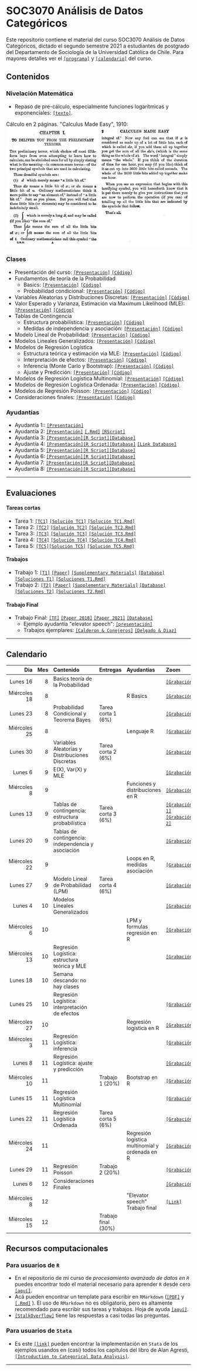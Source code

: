 # SOC3070 Análisis de Datos Categóricos 

Este repositorio contiene el material del curso SOC3070 Análisis de Datos Categóricos, dictado el segundo semestre 2021 a estudiantes de postgrado del Departamento de Sociología de la Universidad Católica de Chile. Para mayores detalles ver el [`[programa]`](files/syllabus_soc3070.pdf) y [`[calendario]`](#Calendario) del curso.

## Contenidos

### Nivelación Matemática

- Repaso de pre-cálculo, especialmente funciones logarítmicas y exponenciales: [`[texto]`](files/pre_calculo.pdf).

Cálculo en 2 páginas. "Calculus Made Easy", 1910:
![calculus](files/calculus_easy.jpg)


### Clases

- Presentación del curso: [`[Presentación]`](https://mebucca.github.io/cda_soc3070/slides/class_0/class_0#1) [`[Código]`](slides/class_0/class_0.Rmd) 
- Fundamentos de teoría de la Probabilidad
  - Basics: [`[Presentación]`](https://mebucca.github.io/cda_soc3070/slides/class_1/class_1#1) [`[Código]`](slides/class_1/class_1.Rmd) 
  - Probabilidad condicional: [`[Presentación]`](https://mebucca.github.io/cda_soc3070/slides/class_2/class_2#1) [`[Código]`](slides/class_2/class_2.Rmd) 
- Variables Aleatorias y Distribuciones Discretas: [`[Presentación]`](https://mebucca.github.io/cda_soc3070/slides/class_3/class_3#1) [`[Código]`](slides/class_3/class_3.Rmd) 
- Valor Esperado y Varianza, Estimación via Maximum Likelihood (MLE): [`[Presentación]`](https://mebucca.github.io/cda_soc3070/slides/class_4/class_4#1) [`[Código]`](slides/class_4/class_4.Rmd) 
- Tablas de Contingencia 
  - Estructura probabilística: [`[Presentación]`](https://mebucca.github.io/cda_soc3070/slides/class_5/class_5#1) [`[Código]`](slides/class_5/class_5.Rmd) 
  - Medidas de independencia y asociación: [`[Presentación]`](https://mebucca.github.io/cda_soc3070/slides/class_6/class_6#1) [`[Código]`](slides/class_6/class_6.Rmd) 
- Modelo Lineal de Probabilidad: [`[Presentación]`](https://mebucca.github.io/cda_soc3070/slides/class_7/class_7#1) [`[Código]`](slides/class_7/class_7.Rmd) 
- Modelos Lineales Generalizados: [`[Presentación]`](https://mebucca.github.io/cda_soc3070/slides/class_8/class_8#1) [`[Código]`](slides/class_8/class_8.Rmd)  
- Modelos de Regresión Logística
  - Estructura teórica y estimación via MLE: [`[Presentación]`](https://mebucca.github.io/cda_soc3070/slides/class_9/class_9#1) [`[Código]`](slides/class_9/class_9.Rmd)  
  - Interpretación de efectos: [`[Presentación]`](https://mebucca.github.io/cda_soc3070/slides/class_10/class_10#1) [`[Código]`](slides/class_10/class_10.Rmd)  
  - Inferencia (Monte Carlo y Bootstrap): [`[Presentación]`](https://mebucca.github.io/cda_soc3070/slides/class_11/class_11#1) [`[Código]`](slides/class_11/class_11.Rmd)  
  - Ajuste y Predicción:  [`[Presentación]`](https://mebucca.github.io/cda_soc3070/slides/class_12/class_12#1) [`[Código]`](slides/class_12/class_12.Rmd) 
- Modelos de Regresión Logística Multinomial: [`[Presentación]`](https://mebucca.github.io/cda_soc3070/slides/class_13/class_13#1) [`[Código]`](slides/class_13/class_13.Rmd) 
- Modelos de Regresión Logística Ordenada: [`[Presentación]`](https://mebucca.github.io/cda_soc3070/slides/class_14/class_14#1) [`[Código]`](slides/class_14/class_14.Rmd) 
- Modelos de Regresión Poisson: [`[Presentación]`](https://mebucca.github.io/cda_soc3070/slides/class_15/class_15#1) [`[Código]`](slides/class_15/class_15.Rmd) 
- Consideraciones finales: [`[Presentación]`](https://mebucca.github.io/cda_soc3070/slides/class_16/class_16#1) [`[Código]`](slides/class_16/class_16.Rmd) 

### Ayudantías

- Ayudantía 1:: [`[Presentación]`](ta/Ayudantia_TDR.pdf) 
- Ayudantía 2: [`[Presentación]`](ta/Ayudantia_1.pdf) [`[.Rmd]`](ta/Ayudantia_1.Rmd) [`[RScript]`](ta/Ayudantia_1.R)
- Ayudantía 3: [`[Presentación]`](https://mebucca.github.io/cda_soc3070/ta/Ayudantía_2#1)[`[R Script]`](ta/Ayudantía_2.Rmd)[`[Database]`](ta/nsca2018.Rda) 
- Ayudantía 4: [`[Presentación]`](https://mebucca.github.io/cda_soc3070/ta/Ayudantía_4#1)[`[R Script]`](ta/Ayudantía_4.Rmd)[`[Database]`](ta/nsca2018.Rda) [`[Link Database]`](https://www.icpsr.umich.edu/web/NADAC/studies/37138) 
- Ayudantía 5:  [`[Presentación]`](https://mebucca.github.io/cda_soc3070/ta/Ayudantía_5#1)[`[R Script]`](ta/Ayudantía_5.Rmd)[`[Database]`](ta/nsca2018.Rda)
- Ayudantía 6:  [`[Presentación]`](https://mebucca.github.io/cda_soc3070/ta/Ayudantía_6#1)[`[R Script]`](ta/Ayudantía_6.Rmd)[`[Database]`](ta/nsca2018.Rda)
- Ayudantía 7:  [`[Presentación]`](https://mebucca.github.io/cda_soc3070/ta/Ayudantía_7#1)[`[R Script]`](ta/Ayudantía_7.Rmd)[`[Database]`](ta/nsca2018.Rda)
- Ayudantía 8:  [`[Presentación]`](https://mebucca.github.io/cda_soc3070/ta/Ayudantía_8#1)[`[R Script]`](ta/Ayudantía_8.Rmd)[`[Database]`](ta/nsca2018.Rda)

---

## Evaluaciones 

#### Tareas cortas

- Tarea 1: [`[TC1]`](homework/tc_1.pdf) [`[Solución TC1]`](homework/tc_1_answers.pdf) [`[Solución TC1.Rmd]`](homework/tc_1_answers.Rmd)
- Tarea 2: [`[TC2]`](homework/tc_2.pdf) [`[Solución TC2]`](homework/tc_2_answers.pdf) [`[Solución TC2.Rmd]`](homework/tc_2_answers.Rmd)
- Tarea 3: [`[TC3]`](homework/tc_3.pdf) [`[Solución TC3]`](homework/tc_3_answers.pdf) [`[Solución TC3.Rmd]`](homework/tc_3_answers.Rmd)
- Tarea 4: [`[TC4]`](homework/tc_4.pdf) [`[Solución TC4]`](homework/tc_4_answers.pdf) [`[Solución TC4.Rmd]`](homework/tc_4_answers.Rmd)
- Tarea 5: [`[TC5]`](https://mebucca.github.io/cda_soc3070/homework/tc_5#1)[`[Solución TC5]`](homework/tc_5_answers.pdf) [`[Solución TC5.Rmd]`](homework/tc_4_answers.Rmd)

#### Trabajos

- Trabajo 1: [`[T1]`](https://mebucca.github.io/cda_soc3070/homework/t_1/t_1#1) [`[Paper]`](homework/t_1/paper.pdf) [`[Supplementary Materials]`](homework/t_1/sm.pdf) [`[Database]`](homework/t_1/data_paper.csv) [`[Soluciones T1]`](https://mebucca.github.io/cda_soc3070/homework/t_1/t_1_answers#1) [`[Soluciones T1.Rmd]`](homework/t_1/t_1_answers.Rmd)
- Trabajo 2: [`[T2]`](https://mebucca.github.io/cda_soc3070/homework/t_2/t_2#1) [`[Paper]`](homework/t_1/paper.pdf) [`[Supplementary Materials]`](homework/t_1/sm.pdf) [`[Database]`](homework/t_2/data_t_2.csv) [`[Soluciones T2]`](https://mebucca.github.io/cda_soc3070/homework/t_2/t_2_answers.pdf) [`[Soluciones T2.Rmd]`](homework/t_2/t_2_answers.Rmd)

#### Trabajo Final

- Trabajo Final: [`[TF]`](https://mebucca.github.io/cda_soc3070/homework/tf/tf#1) [`[Paper 2018]`](homework/tf/Silberzahn-etal-2018.pdf) [`[Paper 2021]`](homework/tf/Auspurg-Bruderl-2021.pdf) [`[Database]`](homework/tf/redcard_data.csv)
    - Ejemplo ayudantía "elevator speech": [`[presentación]`](https://mebucca.github.io/cda_soc3070/homework/tf/elevator_speech#1) 
    - Trabajos ejemplares: [`[Calderon & Conejeros]`](https://mebucca.github.io/cda_soc3070/homework/tf/TF_1.pdf) [`[Delgado & Diaz]`](https://mebucca.github.io/cda_soc3070/homework/tf/TF_2.pdf) 
---

## Calendario

| Dia          | Mes  | Contenido                                             | Entregas            | Ayudantias                                      | Zoom                                                                           | 
| ---:         | ---: | :---------------------------------------------------- | :-------------      | :----------                                     | :-------------                                                                 | 
| Lunes 16     | 8    | Basics teoría de la Probabilidad                      |                     |                                                 | [`[Grabación]`](https://zoom.us/rec/share/p4omMjYB1Bq7hTRLl6u8RhGmR3eVb-utzoPs0w_9jeDPVOzH3cZ-1Ka3CSVCuk1R.1kOBr6o-LqqJeJP0) | 
| Miércoles 18 | 8    |                                                       |                     | R Basics                                        |  [`[Grabación]`](https://puc.zoom.us/rec/play/DVIA2pv4h4FUg13u-UPwRMdPECt044ORxJ0QqmvqmWBWhDeYjEqZRexF4S7vPKxXW-Qi9sodsQXMLYr7.m4K3lPNaspA1F0jZ?startTime=1629742698000)                                                                               | 
| Lunes 23     | 8    | Probabilidad Condicional y Teorema Bayes              | Tarea corta 1 (6%)  |                                                 | [`[Grabación]`](https://zoom.us/rec/share/fVNm_Zpkd_vV9hubGw2PW15AqUYSJFQnI4Ve0Tob9IPEV0QVTAqhdeHT94Z4pHSh.6XN3dTNzLyVLY8YW?startTime=1629727178000) | 
| Miércoles 25 | 8    |                                                       |                     | Lenguaje R                                      |  [`[Grabación]`](https://puc.zoom.us/rec/play/q1_LC6ZMz2CXFUgQP2iqM9m-G8N_v7tISum1V8rvbK4ZFGf73Z41FLV0AZSb0MdF3vZdcsj9CQ7jCcaR.1UFi3g7bx9cKIT1_?continueMode=true&_x_zm_rtaid=PTtaoRHmSTaMgrF-PmhVwQ.1630094758985.3580acad8628fe5be5fc1c0e61f22c97&_x_zm_rhtaid=595)                                                                               | 
| Lunes 30     | 8    | Variables Aleatorias y Distribuciones Discretas       | Tarea corta 2 (6%)  |                                                 | [`[Grabación]`](https://zoom.us/rec/play/ehgdfqZ8csVTbfrpzHYWvATD_x5ThQ6gqmlzwFXC4D_HF9nqd3sS3TMtxBPlKPyeVx-gcZazdWW4XptA.QaG3JsS0OyolZaTH?continueMode=true&_x_zm_rtaid=yaxsqBnsTw2HnFCOO-T5wA.1630345106686.0b7cae31cc31ca2d086885ca99e872fd&_x_zm_rhtaid=855) | 
| Lunes 6      | 9    | E(X), Var(X) y MLE                                    |                     |                                                 | [`[Grabación]`](https://zoom.us/rec/play/gKqBhO4K87Oo-ok2XPUKd0UXvjDMi59UakZZNa1P4H1owNtlfKalv3WM4V82xl3dIGcZoaP0vsjrMlVL.RdFqgsKZauvmVyQM?continueMode=true&_x_zm_rtaid=8q9Xa9XuTEq9jdh-uPwO6g.1630952796274.bc24235431132002daf812f7105e37b9&_x_zm_rhtaid=383) | 
| Miércoles 8  | 9    |                                                       |                     | Funciones y distribuciones en R                 |  [`[Grabación]`](https://puc.zoom.us/rec/play/MSIcjX5YCjVtLZFCNrUrFghgMkD36mehI8SZwqXXRMcC0HoLsOjUu_OxqJY2cubLHGAGDvo-1VzmFlVT.pQxPShiHLh9CiaKk?continueMode=true&_x_zm_rtaid=XFzQWt9XQnODBQ42rqkCrg.1631538033705.b34a2dd64d847c9591e34c5130a3e8e0&_x_zm_rhtaid=292)                                                                               | 
| Lunes 13     | 9    | Tablas de contingencia: estructura probabilística     | Tarea corta 3 (6%)  |                                                 | [`[Grabación 1]`](https://zoom.us/rec/share/zq3XApE9i92ow0ILOW84k5drDWOWSUgoiK6GULIHY85NXibyO1w4HkH3deQRsoKx.1zw3CWt-V-NNod11?startTime=1631538039000)[`[Grabación 2]`](https://zoom.us/rec/share/zq3XApE9i92ow0ILOW84k5drDWOWSUgoiK6GULIHY85NXibyO1w4HkH3deQRsoKx.1zw3CWt-V-NNod11?startTime=1631544005000) 
| Lunes 20     | 9    | Tablas de contingencia: independencia y asociación    |                     |                                                 | [`[Grabación]`](https://zoom.us/rec/play/iobxdx-9U93Tnv0yFKu2cvYDGyTo6_Ohu5OO2Dv-bbtCRWO6lE3MnrQLaMNTri6PBRqyR3z1nzawQO8b.nUnTfpmvN8-96LEi?continueMode=true) | 
| Miércoles 22 | 9    |                                                       |                     | Loops en R, medidas asociación                  |  [`[Grabación]`](https://puc.zoom.us/rec/play/xebLDA4rV6fab2BE5omygnvByS1nO40LgWgnb6O3qvljckUaLJD0kcYqMvXgNd1_XeZWcLck8KkqpFNd.qfws_s8IZhKg5cbR?continueMode=true&_x_zm_rtaid=fELD-_j7TVaUNsY15peQxg.1632494525391.30ef2fd52c72b916cf99a62bbbefbac6&_x_zm_rhtaid=633)                                                                              | 
| Lunes 27     | 9    | Modelo Lineal de Probabilidad (LPM)                   | Tarea corta 4 (6%)  |                                                 | [`[Grabación]`](https://zoom.us/rec/play/KhwYaLvepDx89x11y39901x9IH7BITAIs_5f7mgp_oSYvWXcAjoISW__g1T8i6pSjkHFDWdwZoUTduZT.AgnYpMojEzDevaK-?continueMode=true&_x_zm_rtaid=xJ9gxZVcTDGJGE2ZWHdm2g.1632764117836.a6a0e02c34c41f073a9c2fa57c4fc028&_x_zm_rhtaid=881) | 
| Lunes 4      | 10   | Modelos Lineales Generalizados                        |                     |                                                 | [`[Grabación]`](https://zoom.us/rec/play/49s7akKywTeNyhO5wP0QKGhZRqbmXzyKGxFzFMGRN1iNGguCfQYjGzFFDcRUd0duxeCgYpRe0n--Lpbv.ZIPHQTzgtXz1Hk0v?continueMode=true&_x_zm_rtaid=sg1ZKpm2Qe62pn_Bt-O5aw.1633437843450.b2b5e8f8b812e487a40ed7713635966d&_x_zm_rhtaid=333) | 
| Miércoles 6  | 10   |                                                       |                     | LPM y formulas regresión en R                   |   [`[Grabación]`](https://puc.zoom.us/rec/play/Q4p11MlwbiNTXpkNwOv56ue-VVLfU5b-sXii-U_3qkB7sdyiyU5CcCjKz8rQBJrpUCQKD2GV4KgBgHXp._nvWg5EgMloMiU42?continueMode=true&_x_zm_rtaid=gTlSdt44StaQBMPuLUniJg.1635210147633.a02d5f25782d9c4f005113392fc9f7cf&_x_zm_rhtaid=902)                                                                             | 
| Miércoles 13 | 10   | Regresión Logística: estructura teórica y MLE         |                     |                                                 | [`[Grabación]`](https://zoom.us/rec/play/0nHEZMBICBXXfmBcvCYY81gcbyfYXxJrTaTOLb2k8LLdTr_O8xXvGDoeF9Wc5lpFQ9Pl0mvncWfuT3M.CGsREQKNmcdIsaxu?continueMode=true&_x_zm_rtaid=LrSf1cgvS461psjnxwac9g.1634165729449.df711b5229f9a95b598fc07fa7625412&_x_zm_rhtaid=588) | 
| Lunes 18     | 10   | Semana descando: no hay clases                        |                     |                                                 |  | 
| Lunes 25     | 10   | Regresión Logística: interpretación de efectos        |                     |                                                 | [`[Grabación]`](https://zoom.us/rec/play/aFSWABR80nv38aB4QWqao64N9brzBhAa0--cw_o2JyVZCOr33E2op-FrPG5VbNMAol6dakSXIJj96B_Q.9qIBUAFKS0ODQ06h?continueMode=true&_x_zm_rtaid=INKttJe5QBqDB-nAr2Rn0Q.1635188621040.02be887645b38307eb5f4ee946701b14&_x_zm_rhtaid=699) | 
| Miércoles 27 | 10   |                                                       |                     | Regresión logística en R                        |  [`[Grabación]`](https://puc.zoom.us/rec/play/rGgoITF54vgqhW9npd6YFE9Mi2rU-BiTM9N5g5QozmiUHrntuQ1XMlZVMPFznRaT_bga7oxwKyTmsEOI.cbrvBYk1WkprM52G?continueMode=true&_x_zm_rtaid=j7MNvblsQhSyp3cQOlXRHw.1635385348951.cc45e38e030ba84828d53babaaa778ad&_x_zm_rhtaid=507)                                                                              | 
| Miércoles 3  | 11   | Regresión Logística: inferencia                       |     |                                                 | [`[Grabación]`](https://zoom.us/rec/play/tqB-fPUiNH2ehH0NGswVYeDhk9dg8Az8aN_9fgzA_uXj5Fdn9XFFVvK-A2mfWnf0aHAAKtwGqy5DHUUr.hsI6DQLjEuQOtf6U?continueMode=true&_x_zm_rtaid=THQOWyxmQUWOAxH6Xb3I-g.1636043216874.20304fb93e334c54c9758a5bce09cbe6&_x_zm_rhtaid=308) | 
| Lunes 8      | 11   | Regresión Logística: ajuste y predicción              |                     |                                                 | [`[Grabación]`](https://zoom.us/rec/play/BMX99qTmBQjqIPgL9uPJb0ME0_9J60JKxlnWXnfpmVoM5VbFf_7n4UU6tdkqNP3JmRyd0ODpV9lzz8o0.lUnNQuYOGB9GwAg2?continueMode=true&_x_zm_rtaid=PF6XeJpCTsq1qOdyBWZThg.1636395179057.dccdbe8a51741ceaacb59b19a4714f9c&_x_zm_rhtaid=576) | 
| Miércoles 10  | 11   |                                                      |     Trabajo 1 (20%)                 | Bootstrap en R                                  |  [`[Grabación]`](https://puc.zoom.us/rec/play/7o8haa6cMavtt_9_vD4aLTKAf8gwkt9eN9OzRleZf76aa6UXiZXm4zpQoVvPICZKQ26GVlGN990VNns.mK-nPm3bmHwEvJbp?continueMode=true&_x_zm_rtaid=sOGlF2TFR66Xb4z54YszRg.1636736081846.eb9a203cefbea9d7e9d5dc5fa5d02cb2&_x_zm_rhtaid=211)                                                                              | 
| Lunes 15     | 11   | Regresión Logística Multinomial                       |    |                                                 | [`[Grabación]`](https://zoom.us/rec/play/dAcOa7HzEeytWWzJhd5Hn9NjQwNkEqGpXivgEwMh0RTjjKkzIaJrLN90tnF3KCDL_DeaBn6rfhB1jpc.rXHGtgVTnDyfj9mz?continueMode=true&_x_zm_rtaid=V8lNswaVTJWDy7ItYGoV8g.1637001521602.167b4e67b6db9f950134de0ef2833f75&_x_zm_rhtaid=987)                                                                               | 
| Lunes 22     | 11   | Regresión Logística Ordenada                          |    Tarea corta 5 (6%)                 |                                                 | [`[Grabación]`](https://zoom.us/rec/play/khcUnZTgkk_218sxTrEqbBkAOgwoxu7OwXvdcAInoa3hw667mvl932DIqyIYDqB2v0d91KZRyKPDkiFX.a1qywh57Eh5oOH_W?continueMode=true) | 
| Miércoles 24 | 11   |                                                       |                     | Regresión logística multinomial y ordenada en R |   [`[Grabación]`](https://puc.zoom.us/rec/play/Nx3H2yxr7qoXVWqSjuJr9m4qi40n1nl7Ovui6EKuWaOY2OI_hPhpMw6DCEfUlRlhOL7smB-7xCkakZI.WZghgQ2HYy0zx7pr?continueMode=true&_x_zm_rtaid=xjfzIb5WQNyd4zcnUuoZaw.1637940474445.345b962e1a76973e0f90a4f28df00cf2&_x_zm_rhtaid=827)                                                                             | 
| Lunes 29     | 11   | Regresión Poisson                                     | Trabajo 2 (20%)     |                                                 | [`[Grabación]`](https://zoom.us/rec/play/Y_ygM516CT7kuYW-IfHQKkuOTlu7ixlb_31vg0N1czfM7BBrljDAAgQS5x45b4y0mOl3YMDYWCPgl5wu.BSDqIuXFfoih7IPx?continueMode=true&_x_zm_rtaid=Aap045LHRTuVd4SppWXK2Q.1638297812694.ad1f9a90fafef974136758c7b75a961b&_x_zm_rhtaid=954) | 
| Lunes 6      | 12   | Consideraciones Finales                               |                     |                                                 | [`[Grabación]`](https://zoom.us/rec/play/36OJBbj8PQ8BMt4Jn7UnWNlNAyf-ePLf4f3E0v-1rCfDSulx2SRT464pch4k2jaZc9-Lvm3rwkAsCkls.rcjYrW96_JNMx4IB?continueMode=true&_x_zm_rtaid=mg_uCwvHRlaTN4rfLyNcmw.1638879161275.491efb02e92f435fb9d83158adbde3e6&_x_zm_rhtaid=79) | 
| Miércoles 8  | 12   |                                                      |                     | "Elevator speech" Trabajo final                                 |  [`[Link]`]()                                                                              | 
| Miércoles 15 | 12   |                                                       | Trabajo final (30%) |                                                 |                                                                                | 


## Recursos computacionales

### Para usuarios de `R`

  - En el repositorio de mi curso de *procesamiento avanzado de datos en `R`* puedes encontrar todo el material necesario para aprender `R` desde cero [`[aquí]`](https://mebucca.github.io/dar_soc4001/).
  - Acá pueden encontrar un template para escribir en `RMarkdown` ([`[PDF]`](files/template_rmarkdown.pdf) y [`[.Rmd]`](files/template_rmarkdown.Rmd) ). El uso de `RMarkdown` no es obligatorio, pero es altamente recomendado para escribir sus tareas y trabajos. Hoja de ayuda [`[aquí]`](https://rstudio-pubs-static.s3.amazonaws.com/330387_5a40ca72c3b14824acedceb7d34618d1.html).
  - [`[StalkOverflow]`](https://stackoverflow.com/) tiene las respuestas a casi todas las preguntas.
 

 ### Para usuarios de `Stata`

 - Es este [`[link]`](https://stats.idre.ucla.edu/other/examples/icda/) pueden encontrar la implementación en `Stata` de los ejemplos usandos en (casi) todos los capítulos del libro de Alan Agresti, [`[Introduction to Categorical Data Analysis]`](https://www.amazon.com/Introduction-Categorical-Data-Analysis/dp/0471226181). 

---

